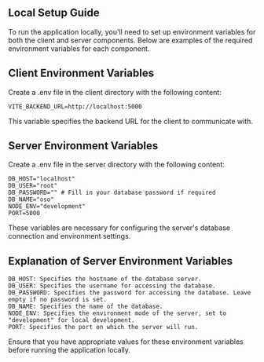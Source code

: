 ## Local Setup Guide

To run the application locally, you'll need to set up environment variables for both the client and server components. Below are examples of the required environment variables for each component.

## Client Environment Variables

Create a .env file in the client directory with the following content:

```
VITE_BACKEND_URL=http://localhost:5000

```

This variable specifies the backend URL for the client to communicate with.

## Server Environment Variables

Create a .env file in the server directory with the following content:

```
DB_HOST="localhost"
DB_USER="root"
DB_PASSWORD="" # Fill in your database password if required
DB_NAME="oso"
NODE_ENV="development"
PORT=5000
```

These variables are necessary for configuring the server's database connection and environment settings.

## Explanation of Server Environment Variables

```
DB_HOST: Specifies the hostname of the database server.
DB_USER: Specifies the username for accessing the database.
DB_PASSWORD: Specifies the password for accessing the database. Leave empty if no password is set.
DB_NAME: Specifies the name of the database.
NODE_ENV: Specifies the environment mode of the server, set to "development" for local development.
PORT: Specifies the port on which the server will run.

```

Ensure that you have appropriate values for these environment variables before running the application locally.

